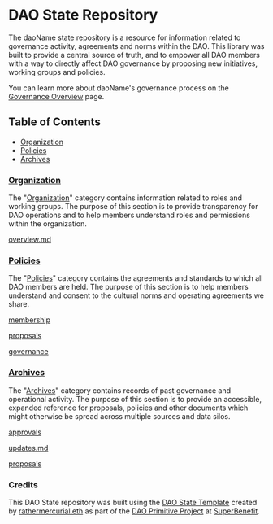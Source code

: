 # DAO State Repository

The daoName state repository is a resource for information related to governance activity, agreements and norms within the DAO. This library was built to provide a central source of truth, and to empower all DAO members with a way to directly affect DAO governance by proposing new initiatives, working groups and policies.

<!-- Briefly describe your DAO's governance here. -->

You can learn more about daoName's governance process on the [Governance Overview](dao/overview.md) page.

## Table of Contents

* [Organization](./#organization)
* [Policies](./#policies)
* [Archives](./#archives)

### [Organization](/dao/)

The "[Organization](/dao/)" category contains information related to roles and working groups. The purpose of this section is to provide transparency for DAO operations and to help members understand roles and permissions within the organization.

[overview.md](dao/overview.md)

### [Policies](/policies/)

The "[Policies](/policies/)" category contains the agreements and standards to which all DAO members are held. The purpose of this section is to help members understand and consent to the cultural norms and operating agreements we share.

[membership](policies/membership/)

[proposals](policies/proposals/)

[governance](policies/governance/)

### [Archives](/archive/)

The "[Archives](broken-reference)" category contains records of past governance and operational activity. The purpose of this section is to provide an accessible, expanded reference for proposals, policies and other documents which might otherwise be spread across multiple sources and data silos.

[approvals](archive/approvals/)

[updates.md](archive/updates.md)

[proposals](archive/proposals/)

### Credits

This DAO State repository was built using the [DAO State Template](https://github.com/rathermercurial/state-template) created by [rathermercurial.eth](https://rathermercurial.eth.xyz/) as part of the [DAO Primitive Project](https://superbenefit.org/dao-primitive-project) at [SuperBenefit](https://superbenefit.org/).
